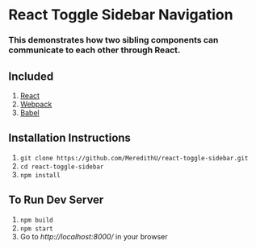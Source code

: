 # React Toggle Sidebar Navigation

### This demonstrates how two sibling components can communicate to each other through React.

## Included

1. [React](http://facebook.github.io/react/)
2. [Webpack](https://webpack.github.io/docs/)
3. [Babel](https://babeljs.io/)

## Installation Instructions

1. ``git clone https://github.com/MeredithU/react-toggle-sidebar.git``
2. ``cd react-toggle-sidebar``
3. ``npm install``

## To Run Dev Server

1. ``npm build``
2. ``npm start``
3. Go to *http://localhost:8000/* in your browser